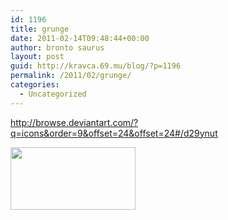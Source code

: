 ```yaml
---
id: 1196
title: grunge
date: 2011-02-14T09:48:44+00:00
author: bronto saurus
layout: post
guid: http://kravca.69.mu/blog/?p=1196
permalink: /2011/02/grunge/
categories:
  - Uncategorized
---
```

<http://browse.deviantart.com/?q=icons&order=9&offset=24&offset=24#/d29ynut>
  
[<img src="http://brontosaurusrex.69.mu/wp-content/uploads/2011/02/facebook.png" alt="" title="facebook" width="200" height="100" class="size-full wp-image-1195" />](http://brontosaurusrex.69.mu/wp-content/uploads/2011/02/facebook.png)